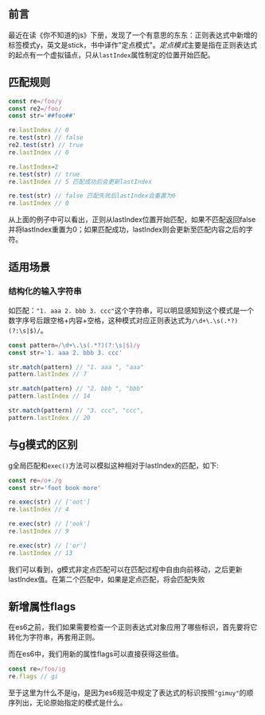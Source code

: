 ## 前言
最近在读《你不知道的js》下册，发现了一个有意思的东东：正则表达式中新增的标签模式y，英文是stick，书中译作"定点模式"。*定点模式*主要是指在正则表达式的起点有一个虚拟锚点，只从`lastIndex`属性制定的位置开始匹配。

## 匹配规则
```js
const re=/foo/y
const re2=/foo/
const str='##foo##'

re.lastIndex // 0
re.test(str) // false
re2.test(str) // true
re.lastIndex // 0

re.lastIndex=2
re.test(str) // true
re.lastIndex // 5 匹配成功后会更新lastIndex

re.test(str) // false 匹配失败后lastIndex会重置为0
re.lastIndex // 0
```
从上面的例子中可以看出，正则从lastIndex位置开始匹配，如果不匹配返回false并将lastIndex重置为0；如果匹配成功，lastIndex则会更新至匹配内容之后的字符。
## 适用场景
### 结构化的输入字符串
如匹配：`"1. aaa 2. bbb 3. ccc"`这个字符串，可以明显感知到这个模式是一个数字序号后跟空格+内容+空格，这种模式对应正则表达式为`/\d+\.\s(.*?)(?:\s|$)/`。
```js
const pattern=/\d+\.\s(.*?)(?:\s|$)/y
const str='1. aaa 2. bbb 3. ccc'

str.match(pattern) // "1. aaa ", "aaa"
pattern.lastIndex // 7

str.match(pattern) // "2. bbb ", "bbb"
pattern.lastIndex // 14

str.match(pattern) // "3. ccc", "ccc",
pattern.lastIndex // 20
```
## 与g模式的区别
g全局匹配和`exec()`方法可以模拟这种相对于lastIndex的匹配，如下:
```js
const re=/o+./g
const str='foot book more'

re.exec(str) // ['oot']
re.lastIndex // 4

re.exec(str) // ['ook']
re.lastIndex // 9   

re.exec(str) // ['or']
re.lastIndex // 13
```
我们可以看到，g模式非定点匹配可以在匹配过程中自由向前移动，之后更新lastIndex值。在第二个匹配中，如果是定点匹配，将会匹配失败
## 新增属性flags
在es6之前，我们如果需要检查一个正则表达式对象应用了哪些标识，首先要将它转化为字符串，再套用正则。

而在es6中，我们用新的属性flags可以直接获得这些值。
```js
const re=/foo/ig
re.flags // gi
```
至于这里为什么不是ig，是因为es6规范中规定了表达式的标识按照`"gimuy"`的顺序列出，无论原始指定的模式是什么。
